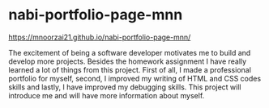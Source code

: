 # nabi-portfolio-page-mnn
 https://mnoorzai21.github.io/nabi-portfolio-page-mnn/

 The excitement of being  a software developer motivates me to build and develop more projects. Besides the homework assignment I have really learned a lot of things from this project.
First of all, I made a professional portfolio for myself, second, I improved my writing of HTML and CSS codes skills and lastly, I have improved my debugging skills. This project will introduce me and will have more information about myself. 
